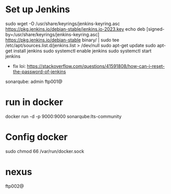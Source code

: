 # Set up Jenkins
sudo wget -O /usr/share/keyrings/jenkins-keyring.asc \
  https://pkg.jenkins.io/debian-stable/jenkins.io-2023.key
echo deb [signed-by=/usr/share/keyrings/jenkins-keyring.asc] \
  https://pkg.jenkins.io/debian-stable binary/ | sudo tee \
  /etc/apt/sources.list.d/jenkins.list > /dev/null
sudo apt-get update
sudo apt-get install jenkins
sudo systemctl enable jenkins
sudo systemctl start jenkins

* fix loi: https://stackoverflow.com/questions/41591808/how-can-i-reset-the-password-of-jenkins

sonarqube:
admin
ftp001@
# run in docker
docker run -d -p 9000:9000 sonarqube:lts-community


# Config docker
sudo chmod 66 /var/run/docker.sock

# nexus
ftp002@
